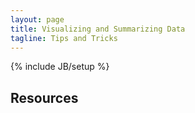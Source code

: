 ```yaml
---
layout: page
title: Visualizing and Summarizing Data
tagline: Tips and Tricks
---
```

{% include JB/setup %}


## Resources 

